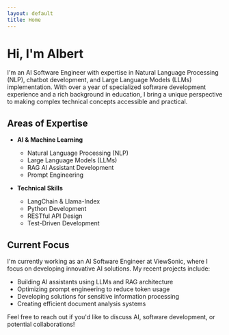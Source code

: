 ```yaml
---
layout: default
title: Home
---
```


# Hi, I'm Albert

I'm an AI Software Engineer with expertise in Natural Language Processing (NLP), chatbot development, and Large Language Models (LLMs) implementation. With over a year of specialized software development experience and a rich background in education, I bring a unique perspective to making complex technical concepts accessible and practical.

## Areas of Expertise

- **AI & Machine Learning**
  - Natural Language Processing (NLP)
  - Large Language Models (LLMs)
  - RAG AI Assistant Development
  - Prompt Engineering

- **Technical Skills**
  - LangChain & Llama-Index
  - Python Development
  - RESTful API Design
  - Test-Driven Development

## Current Focus

I'm currently working as an AI Software Engineer at ViewSonic, where I focus on developing innovative AI solutions. My recent projects include:

- Building AI assistants using LLMs and RAG architecture
- Optimizing prompt engineering to reduce token usage
- Developing solutions for sensitive information processing
- Creating efficient document analysis systems

Feel free to reach out if you'd like to discuss AI, software development, or potential collaborations!